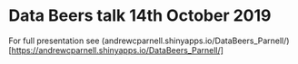# Data Beers talk 14th October 2019

For full presentation see (andrewcparnell.shinyapps.io/DataBeers_Parnell/)[https://andrewcparnell.shinyapps.io/DataBeers_Parnell/]
 
